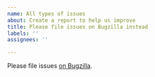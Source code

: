 ```yaml
---
name: All types of issues
about: Create a report to help us improve
title: Please file issues on Bugzilla instead
labels: ''
assignees: ''

---
```


Please file issues [on Bugzilla](https://bugzilla.mozilla.org/enter_bug.cgi?product=Release%20Engineering&component=Applications%3A%20Shipit).
